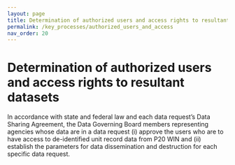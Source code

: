 ```yaml
---
layout: page
title: Determination of authorized users and access rights to resultant datasets
permalink: /key_processes/authorized_users_and_access
nav_order: 20
---
```


# Determination of authorized users and access rights to resultant datasets

In accordance with state and federal law and each data request’s Data Sharing Agreement, the Data Governing Board members representing agencies whose data are in a data request (i) approve the users who are to have access to de-identified unit record data from P20 WIN and (ii) establish the parameters for data dissemination and destruction for each specific data request.
